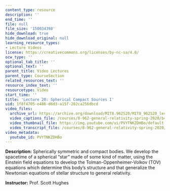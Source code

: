 ```yaml
---
content_type: resource
description: ''
end_time: ''
file: null
file_size: '150034398'
hide_download: true
hide_download_original: null
learning_resource_types:
- Lecture Videos
license: https://creativecommons.org/licenses/by-nc-sa/4.0/
ocw_type: ''
optional_tab_title: ''
optional_text: ''
parent_title: Video Lectures
parent_type: CourseSection
related_resources_text: ''
resource_index_text: ''
resourcetype: Video
start_time: ''
title: 'Lecture 20: Spherical Compact Sources I'
uid: 1f8f4705-e486-d6d3-a15f-282ca256dbcd
video_files:
  archive_url: https://archive.org/download/MIT8.962S20/MIT8_962S20_lec20_300k.mp4
  video_captions_file: /courses/8-962-general-relativity-spring-2020/b4ab5d5111945b0aa836729cbcf40d01_PVYTNKZDHBo.vtt
  video_thumbnail_file: https://img.youtube.com/vi/PVYTNKZDHBo/default.jpg
  video_transcript_file: /courses/8-962-general-relativity-spring-2020/96fab1aa22da86fbde1c5abc5b6b8c7e_PVYTNKZDHBo.pdf
video_metadata:
  youtube_id: PVYTNKZDHBo
---
```


**Description:** Spherically symmetric and compact bodies. We develop the spacetime of a spherical “star” made of some kind of matter, using the Einstein field equations to develop the Tolman-Oppenheimer-Volkov (TOV) equations which determine this body’s structure and that generalize the Newtonian equations of stellar structure to general relativity.

**Instructor:** Prof. Scott Hughes

